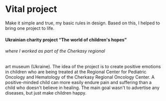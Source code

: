  # Vital project
 
Make it simple and true, my basic rules in design. Based on this, I helped to bring one project to life.
#### Ukrainian charity project “The world of children's hopes”<h6>  where I worked as part of the Cherkasy regional
art museum (Ukraine). The idea of the project is to create positive emotions in children who are being 
treated at the Regional Center for Pediatric Oncology and Hematology of the Cherkasy Regional Oncology Center.
A positive-minded child can more easily endure pain and suffering than a child who doesn't believe in healing.
The main goal wasn't to advertise any diseases, but just make children happy.

